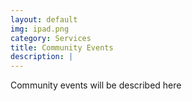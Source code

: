 ```yaml
---
layout: default
img: ipad.png
category: Services
title: Community Events 
description: |
---
```

Community events will be described here
